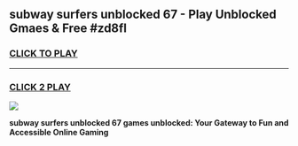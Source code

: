 
## subway surfers unblocked 67 - Play Unblocked Gmaes & Free #zd8fl
<h3>
<a href="https://news.freeplayer.one?title=subway_surfers_unblocked_67&ref=03M">CLICK TO PLAY</a></h3>
<hr>

<h3>
<a href="https://news.freeplayer.one?title=subway_surfers_unblocked_67&ref=03M">CLICK 2 PLAY</a>
  
</h3>

<a href="https://news.freeplayer.one?title=subway_surfers_unblocked_67&ref=03M"><img src="https://clearcache.store/games.png"></a>


**subway surfers unblocked 67 games unblocked: Your Gateway to Fun and Accessible Online Gaming**
